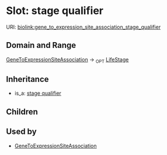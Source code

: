 # Slot: stage qualifier




URI: [biolink:gene_to_expression_site_association_stage_qualifier](https://w3id.org/biolink/vocab/gene_to_expression_site_association_stage_qualifier)
## Domain and Range

[GeneToExpressionSiteAssociation](GeneToExpressionSiteAssociation.md) ->  <sub>OPT</sub> [LifeStage](LifeStage.md)
## Inheritance

 *  is_a: [stage qualifier](stage_qualifier.md)
## Children

## Used by

 * [GeneToExpressionSiteAssociation](GeneToExpressionSiteAssociation.md)
